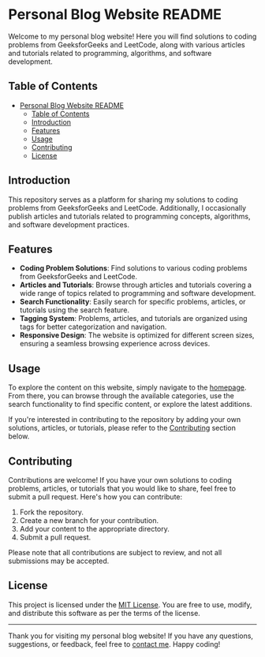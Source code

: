 # Personal Blog Website README

Welcome to my personal blog website! Here you will find solutions to coding problems from GeeksforGeeks and LeetCode, along with various articles and tutorials related to programming, algorithms, and software development.

## Table of Contents

- [Personal Blog Website README](#personal-blog-website-readme)
  - [Table of Contents](#table-of-contents)
  - [Introduction](#introduction)
  - [Features](#features)
  - [Usage](#usage)
  - [Contributing](#contributing)
  - [License](#license)

## Introduction

This repository serves as a platform for sharing my solutions to coding problems from GeeksforGeeks and LeetCode. Additionally, I occasionally publish articles and tutorials related to programming concepts, algorithms, and software development practices.

## Features

- **Coding Problem Solutions**: Find solutions to various coding problems from GeeksforGeeks and LeetCode.
- **Articles and Tutorials**: Browse through articles and tutorials covering a wide range of topics related to programming and software development.
- **Search Functionality**: Easily search for specific problems, articles, or tutorials using the search feature.
- **Tagging System**: Problems, articles, and tutorials are organized using tags for better categorization and navigation.
- **Responsive Design**: The website is optimized for different screen sizes, ensuring a seamless browsing experience across devices.

## Usage

To explore the content on this website, simply navigate to the [homepage](https://devverse-sahul.vercel.app/). From there, you can browse through the available categories, use the search functionality to find specific content, or explore the latest additions.

If you're interested in contributing to the repository by adding your own solutions, articles, or tutorials, please refer to the [Contributing](#contributing) section below.

## Contributing

Contributions are welcome! If you have your own solutions to coding problems, articles, or tutorials that you would like to share, feel free to submit a pull request. Here's how you can contribute:

1. Fork the repository.
2. Create a new branch for your contribution.
3. Add your content to the appropriate directory.
4. Submit a pull request.

Please note that all contributions are subject to review, and not all submissions may be accepted.

## License

This project is licensed under the [MIT License](LICENSE). You are free to use, modify, and distribute this software as per the terms of the license.

---

Thank you for visiting my personal blog website! If you have any questions, suggestions, or feedback, feel free to [contact me](mailto:sahulkumarparida@gmail.com). Happy coding!